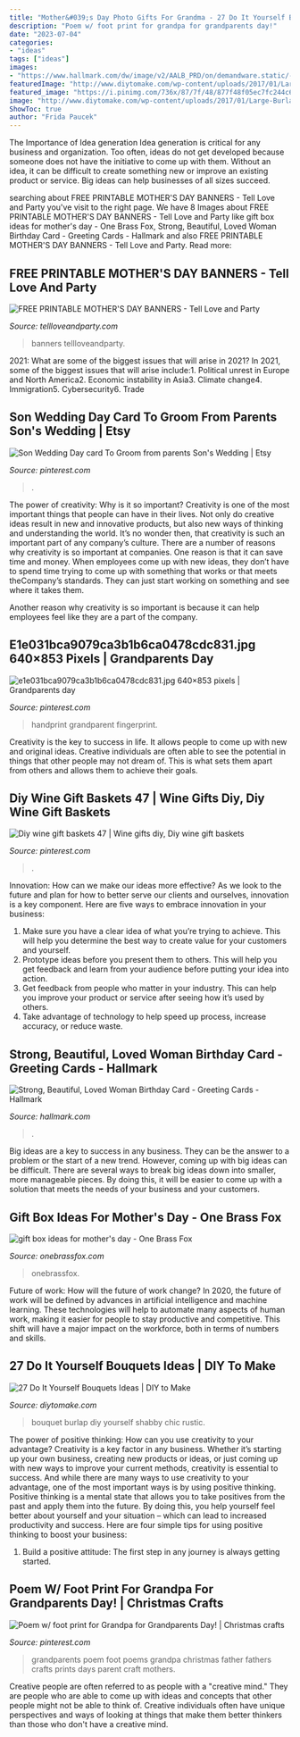 ```yaml
---
title: "Mother&#039;s Day Photo Gifts For Grandma - 27 Do It Yourself Bouquets Ideas"
description: "Poem w/ foot print for grandpa for grandparents day!"
date: "2023-07-04"
categories:
- "ideas"
tags: ["ideas"]
images:
- "https://www.hallmark.com/dw/image/v2/AALB_PRD/on/demandware.static/-/Sites-hallmark-master/default/dw00a61d62/images/finished-goods/products/529HBD3263/Bright-Flowers-and-Swirls-Birthday-Card-for-Her_529HBD3263_02.jpg?sw=1920"
featuredImage: "http://www.diytomake.com/wp-content/uploads/2017/01/Large-Burlap-Bouquet.jpg"
featured_image: "https://i.pinimg.com/736x/87/7f/48/877f48f05ec7fc244c6fb1ef36d99f0e.jpg"
image: "http://www.diytomake.com/wp-content/uploads/2017/01/Large-Burlap-Bouquet.jpg"
ShowToc: true
author: "Frida Paucek"
---
```



The Importance of Idea generation
Idea generation is critical for any business and organization. Too often, ideas do not get developed because someone does not have the initiative to come up with them. Without an idea, it can be difficult to create something new or improve an existing product or service. Big ideas can help businesses of all sizes succeed.

	

		
searching about FREE PRINTABLE MOTHER&#039;S DAY BANNERS - Tell Love and Party you've visit to the right page. We have 8 Images about FREE PRINTABLE MOTHER&#039;S DAY BANNERS - Tell Love and Party like gift box ideas for mother&#039;s day - One Brass Fox, Strong, Beautiful, Loved Woman Birthday Card - Greeting Cards - Hallmark and also FREE PRINTABLE MOTHER&#039;S DAY BANNERS - Tell Love and Party. Read more:
		
    
## FREE PRINTABLE MOTHER&#039;S DAY BANNERS - Tell Love And Party

<img loading=lazy src="https://tellloveandparty.com/wp-content/uploads/2017/05/Mothers-day-DIY-gift-ideas2.jpg" onerror="this.onerror=null;this.src='https://tse2.mm.bing.net/th?id=OIP.gFbsmUIvy2jjTsZDzL7RpQHaLH&amp;pid=15.1';" alt="FREE PRINTABLE MOTHER&#039;S DAY BANNERS - Tell Love and Party">

_Source: tellloveandparty.com_

>banners tellloveandparty. 

	

2021: What are some of the biggest issues that will arise in 2021?
In 2021, some of the biggest issues that will arise include:1. Political unrest in Europe and North America2. Economic instability in Asia3. Climate change4. Immigration5. Cybersecurity6. Trade
    
## Son Wedding Day Card To Groom From Parents Son&#039;s Wedding | Etsy

<img loading=lazy src="https://i.pinimg.com/736x/9d/13/1f/9d131f674c9865edb3a1c3cc5f0d336b.jpg" onerror="this.onerror=null;this.src='https://tse3.mm.bing.net/th?id=OIP.7jpqUh43iR2ow0a1ixEPywHaJ3&amp;pid=15.1';" alt="Son Wedding Day card To Groom from parents Son&#039;s Wedding | Etsy">

_Source: pinterest.com_

>. 

	

The power of creativity: Why is it so important?
Creativity is one of the most important things that people can have in their lives. Not only do creative ideas result in new and innovative products, but also new ways of thinking and understanding the world. It’s no wonder then, that creativity is such an important part of any company’s culture.
There are a number of reasons why creativity is so important at companies. One reason is that it can save time and money. When employees come up with new ideas, they don’t have to spend time trying to come up with something that works or that meets theCompany’s standards. They can just start working on something and see where it takes them.

Another reason why creativity is so important is because it can help employees feel like they are a part of the company.

    
## E1e031bca9079ca3b1b6ca0478cdc831.jpg 640×853 Pixels | Grandparents Day

<img loading=lazy src="http://media-cache-ec0.pinimg.com/640x/e1/e0/31/e1e031bca9079ca3b1b6ca0478cdc831.jpg" onerror="this.onerror=null;this.src='https://tse3.mm.bing.net/th?id=OIP.c5TOgdnmNLrdfLmxZ1ScSAHaJ3&amp;pid=15.1';" alt="e1e031bca9079ca3b1b6ca0478cdc831.jpg 640×853 pixels | Grandparents day">

_Source: pinterest.com_

>handprint grandparent fingerprint. 

	

Creativity is the key to success in life. It allows people to come up with new and original ideas. Creative individuals are often able to see the potential in things that other people may not dream of. This is what sets them apart from others and allows them to achieve their goals.

    
## Diy Wine Gift Baskets 47 | Wine Gifts Diy, Diy Wine Gift Baskets

<img loading=lazy src="https://i.pinimg.com/736x/87/7f/48/877f48f05ec7fc244c6fb1ef36d99f0e.jpg" onerror="this.onerror=null;this.src='https://tse2.mm.bing.net/th?id=OIP.CXyxuBTuPz3j0mSAwTBBIwHaLG&amp;pid=15.1';" alt="Diy wine gift baskets 47 | Wine gifts diy, Diy wine gift baskets">

_Source: pinterest.com_

>. 

	

Innovation: How can we make our ideas more effective?
As we look to the future and plan for how to better serve our clients and ourselves, innovation is a key component. Here are five ways to embrace innovation in your business: 
1. Make sure you have a clear idea of what you’re trying to achieve. This will help you determine the best way to create value for your customers and yourself. 
2. Prototype ideas before you present them to others. This will help you get feedback and learn from your audience before putting your idea into action. 
3. Get feedback from people who matter in your industry. This can help you improve your product or service after seeing how it’s used by others. 
4. Take advantage of technology to help speed up process, increase accuracy, or reduce waste.

    
## Strong, Beautiful, Loved Woman Birthday Card - Greeting Cards - Hallmark

<img loading=lazy src="https://www.hallmark.com/dw/image/v2/AALB_PRD/on/demandware.static/-/Sites-hallmark-master/default/dw00a61d62/images/finished-goods/products/529HBD3263/Bright-Flowers-and-Swirls-Birthday-Card-for-Her_529HBD3263_02.jpg?sw=1920" onerror="this.onerror=null;this.src='https://tse3.mm.bing.net/th?id=OIP.a8p1xUa23_U-ZosSwPimqgHaHa&amp;pid=15.1';" alt="Strong, Beautiful, Loved Woman Birthday Card - Greeting Cards - Hallmark">

_Source: hallmark.com_

>. 

	

Big ideas are a key to success in any business. They can be the answer to a problem or the start of a new trend. However, coming up with big ideas can be difficult. There are several ways to break big ideas down into smaller, more manageable pieces. By doing this, it will be easier to come up with a solution that meets the needs of your business and your customers.

    
## Gift Box Ideas For Mother&#039;s Day - One Brass Fox

<img loading=lazy src="https://onebrassfox.com/wp-content/uploads/2017/05/gift-box-ideas-for-mothers-day-olives-grace-16-768x1152.jpg" onerror="this.onerror=null;this.src='https://tse2.mm.bing.net/th?id=OIP.y7cXjtY_yuEekWJJ57y3BgHaLH&amp;pid=15.1';" alt="gift box ideas for mother&#039;s day - One Brass Fox">

_Source: onebrassfox.com_

>onebrassfox. 

	

Future of work: How will the future of work change?
In 2020, the future of work will be defined by advances in artificial intelligence and machine learning. These technologies will help to automate many aspects of human work, making it easier for people to stay productive and competitive. This shift will have a major impact on the workforce, both in terms of numbers and skills.

    
## 27 Do It Yourself Bouquets Ideas | DIY To Make

<img loading=lazy src="http://www.diytomake.com/wp-content/uploads/2017/01/Large-Burlap-Bouquet.jpg" onerror="this.onerror=null;this.src='https://tse4.mm.bing.net/th?id=OIP.UTp53G9ujeeuJuec9l8SNQHaJ4&amp;pid=15.1';" alt="27 Do It Yourself Bouquets Ideas | DIY to Make">

_Source: diytomake.com_

>bouquet burlap diy yourself shabby chic rustic. 

	

The power of positive thinking: How can you use creativity to your advantage?
Creativity is a key factor in any business. Whether it’s starting up your own business, creating new products or ideas, or just coming up with new ways to improve your current methods, creativity is essential to success. And while there are many ways to use creativity to your advantage, one of the most important ways is by using positive thinking.
Positive thinking is a mental state that allows you to take positives from the past and apply them into the future. By doing this, you help yourself feel better about yourself and your situation – which can lead to increased productivity and success. Here are four simple tips for using positive thinking to boost your business: 

1) Build a positive attitude: The first step in any journey is always getting started.

    
## Poem W/ Foot Print For Grandpa For Grandparents Day! | Christmas Crafts

<img loading=lazy src="https://i.pinimg.com/736x/79/b2/9d/79b29d4dfbb8fa775a9e114f591544d5--grandparents-day-foot-prints.jpg" onerror="this.onerror=null;this.src='https://tse2.mm.bing.net/th?id=OIP.nmsfofxv6F2EGgNFl3kFHQHaJ6&amp;pid=15.1';" alt="Poem w/ foot print for Grandpa for Grandparents Day! | Christmas crafts">

_Source: pinterest.com_

>grandparents poem foot poems grandpa christmas father fathers crafts prints days parent craft mothers. 

	

Creative people are often referred to as people with a "creative mind." They are people who are able to come up with ideas and concepts that other people might not be able to think of. Creative individuals often have unique perspectives and ways of looking at things that make them better thinkers than those who don't have a creative mind.

